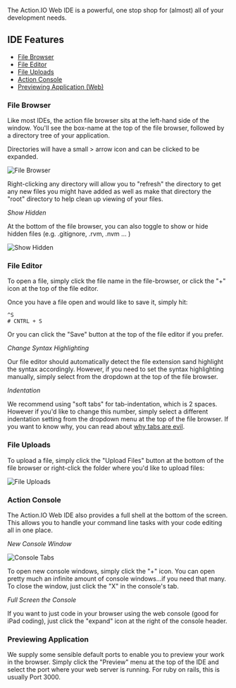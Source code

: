 The Action.IO Web IDE is a powerful, one stop shop for (almost) all of your development needs.

## IDE Features

* [File Browser](#file-browser)
* [File Editor](#file-editor)
* [File Uploads](#file-uploads)
* [Action Console](#console)
* [Previewing Application (Web)](#preview)

### <a id="file-browser"></a> File Browser

Like most IDEs, the action file browser sits at the left-hand side of the window. You'll see the box-name at the top of the file browser, followed by a directory tree of your application.

Directories will have a small > arrow icon and can be clicked to be expanded.

![File Browser](https://raw.github.com/action-io/action-assets/master/support/screenshots/file-browser.png)

Right-clicking any directory will allow you to "refresh" the directory to get any new files you might have added as well as make that directory the "root" directory to help clean up viewing of your files.

_Show Hidden_

At the bottom of the file browser, you can also toggle to show or hide hidden files (e.g. .gitignore, .rvm, .nvm … )

![Show Hidden](https://raw.github.com/action-io/action-assets/master/support/screenshots/show-hidden.png)

### <a id="file-editor"></a> File Editor

To open a file, simply click the file name in the file-browser, or click the "+" icon at the top of the file editor.

Once you have a file open and would like to save it, simply hit:

    ^S
    # CNTRL + S

Or you can click the "Save" button at the top of the file editor if you prefer.

_Change Syntax Highlighting_

Our file editor should automatically detect the file extension sand highlight the syntax accordingly. However, if you need to set the syntax highlighting manually, simply select from the dropdown at the top of the file browser.

_Indentation_

We recommend using "soft tabs" for tab-indentation, which is 2 spaces. However if you'd like to change this number, simply select a different indentation setting from the dropdown menu at the top of the file browser. If you want to know why, you can read about [why tabs are evil](http://www.emacswiki.org/emacs/TabsAreEvil).

### <a id="file-uploads"></a> File Uploads

To upload a file, simply click the "Upload Files" button at the bottom of the file browser or right-click the folder where you'd like to upload files:

![File Uploads](https://raw.github.com/action-io/action-assets/master/support/screenshots/file-uploads-1.png)

### <a id="console"></a> Action Console

The Action.IO Web IDE also provides a full shell at the bottom of the screen. This allows you to handle your command line tasks with your code editing all in one place.

_New Console Window_

![Console Tabs](https://raw.github.com/action-io/action-assets/master/support/screenshots/console-tabs.png)

To open new console windows, simply click the "+" icon. You can open pretty much an infinite amount of console windows…if you need that many. To close the window, just click the "X" in the console's tab.

_Full Screen the Console_

If you want to just code in your browser using the web console (good for iPad coding), just click the "expand" icon at the right of the console header.

### <a id="preview"></a> Previewing Application

We supply some sensible default ports to enable you to preview your work in the browser. Simply click the "Preview" menu at the top of the IDE and select the port where your web server is running.  For ruby on rails, this is usually Port 3000.
